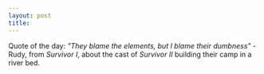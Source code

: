 ```yaml
---
layout: post
title: 
---
```


Quote of the day: <i>"They blame the elements, but I blame their dumbness"</i> - Rudy, from <i>Survivor I</i>, about the cast of <i>Survivor II</i> building their camp in a river bed.
